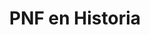 ---
title: 'PNF en Historia'
description: 'Formación de profesionales en el estudio y análisis de la historia.'
nivel: 'Licenciatura'
curso: 'pregrado'
icon: 'History'
color: '#7986cb'
area: 'educación'
ubicacion: 'C.A. Los Perozo'
---